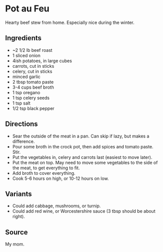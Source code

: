 # Pot au Feu

Hearty beef stew from home.
Especially nice during the winter.

## Ingredients

* ~2 1/2 lb beef roast
* 1 sliced onion
* 4ish potatoes, in large cubes
* carrots, cut in sticks
* celery, cut in sticks
* minced garlic
* 2 tbsp tomato paste
* 3-4 cups beef broth
* 1 tsp oregano
* 1 tsp celery seeds
* 1 tsp salt
* 1/2 tsp black pepper

## Directions

* Sear the outside of the meat in a pan. Can skip if lazy, but makes a
  difference.
* Pour some broth in the crock pot, then add spices and tomato paste. Stir.
* Put the vegetables in, celery and carrots last (easiest to move later).
* Put the meat on top. May need to move some vegetables to the side of
  the meat, to get everything to fit.
* Add broth to cover everything.
* Cook 5-6 hours on high, or 10-12 hours on low.

## Variants

* Could add cabbage, mushrooms, or turnip.
* Could add red wine, or Worcestershire sauce (3 tbsp should be about right).

## Source

My mom.
